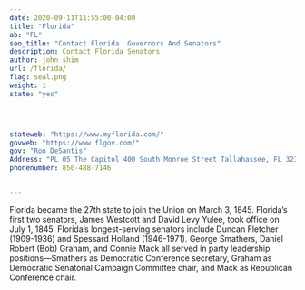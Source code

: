 ```yaml
---
date: 2020-09-11T11:55:00-04:00
title: "Florida"
ab: "FL"
seo_title: "Contact Florida  Governors And Senators"
description: Contact Florida Senators
author: john shim
url: /florida/
flag: seal.png
weight: 1
state: "yes"




stateweb: "https://www.myflorida.com/"
govweb: "https://www.flgov.com/"
gov: "Ron DeSantis"
Address: "PL 05 The Capitol 400 South Monroe Street Tallahassee, FL 32399-0001"
phonenumber: 850-488-7146


---
```



Florida became the 27th state to join the Union on March 3, 1845. Florida’s first two senators, James Westcott and David Levy Yulee, took office on July 1, 1845. Florida’s longest-serving senators include Duncan Fletcher (1909-1936) and Spessard Holland (1946-1971). George Smathers, Daniel Robert (Bob) Graham, and Connie Mack all served in party leadership positions—Smathers as Democratic Conference secretary, Graham as Democratic Senatorial Campaign Committee chair, and Mack as Republican Conference chair.